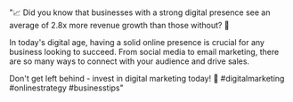 "📈 Did you know that businesses with a strong digital presence see an average of 2.8x more revenue growth than those without? 🤯

In today's digital age, having a solid online presence is crucial for any business looking to succeed. From social media to email marketing, there are so many ways to connect with your audience and drive sales.

Don't get left behind - invest in digital marketing today! 🚀 #digitalmarketing #onlinestrategy #businesstips"